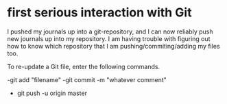 # first serious interaction with Git

I pushed my journals up into a git-repository, and I can now reliably push new journals up into my repository. I am having trouble with figuring out how to know which repository that I am pushing/commiting/adding my files too. 

To re-update a Git file, enter the following commands. 

-git add "filename"
-git commit -m "whatever comment"
- git push -u origin master
